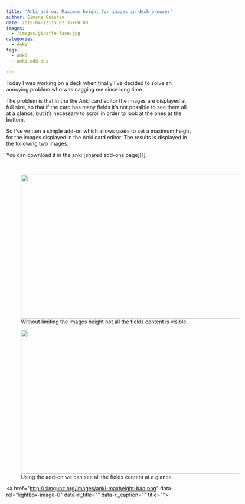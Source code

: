 ```yaml
---
title: 'Anki add-on: Maximum height for images in deck browser'
author: Simone Gaiarin
date: 2015-04-12T15:02:35+00:00
images:
  - /images/giraffe-face.jpg
categories:
  - Anki
tags:
  - anki
  - anki-add-ons

---
```

Today I was working on a deck when finally I&#8217;ve decided to solve an annoying problem who was nagging me since long time.

The problem is that in the the Anki card editor the images are displayed at full size, so that if the card has many fields it&#8217;s not possible to see them all at a glance, but it&#8217;s necessary to scroll in order to look at the ones at the bottom.

<!--more-->So I&#8217;ve written a simple add-on which allows users to set a maximum height for the images displayed in the Anki card editor. The results is displayed in the following two images.

You can download it in the anki [shared add-ons page][1].

&nbsp;

<figure id="attachment_430" aria-describedby="caption-attachment-430" style="width: 590px" class="wp-caption aligncenter"><img class="wp-image-430" src="http://simgunz.org/images/anki-maxheight-bad.png" alt="" width="600" height="390" srcset="https://simgunz.org/images/anki-maxheight-bad.png 1229w, https://simgunz.org/images/anki-maxheight-bad-150x98.png 150w, https://simgunz.org/images/anki-maxheight-bad-300x195.png 300w, https://simgunz.org/images/anki-maxheight-bad-1024x666.png 1024w" sizes="(max-width: 600px) 100vw, 600px" /><figcaption id="caption-attachment-430" class="wp-caption-text">Without limiting the images height not all the fields content is visible.</figcaption></figure>

<figure id="attachment_431" aria-describedby="caption-attachment-431" style="width: 590px" class="wp-caption aligncenter"><img class="wp-image-431" src="http://simgunz.org/images/anki-maxheight-good.png" alt="" width="600" height="390" srcset="https://simgunz.org/images/anki-maxheight-good.png 1229w, https://simgunz.org/images/anki-maxheight-good-150x98.png 150w, https://simgunz.org/images/anki-maxheight-good-300x195.png 300w, https://simgunz.org/images/anki-maxheight-good-1024x666.png 1024w" sizes="(max-width: 600px) 100vw, 600px" /><figcaption id="caption-attachment-431" class="wp-caption-text">Using the add-on we can see all the fields content at a glance.</figcaption></figure>

<a href="http://simgunz.org/images/anki-maxheight-bad.png" data-rel="lightbox-image-0" data-rl\_title="" data-rl\_caption="" title="">  
</a>

